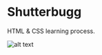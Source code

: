 # Shutterbugg
HTML &amp; CSS learning process.

![alt text](https://github.com/itaouil95/Shutterbugg/blob/master/shutterbugg.png)
